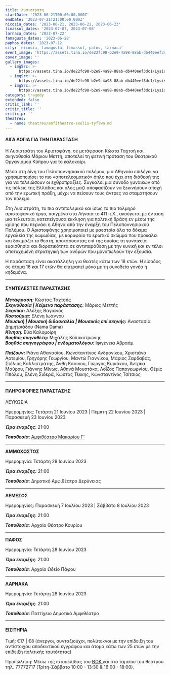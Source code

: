```yaml
---
title: λυσιστρατη
startDate: '2023-06-21T00:00:00.000Z'
endDate: '2023-07-21T21:00:00.000Z'
nicosia_dates: '2023-06-21, 2023-06-22, 2023-06-23'
limassol_dates: '2023-07-07, 2023-07-08'
larnaca_dates: '2023-07-22'
famagusta_dates: '2023-06-28'
paphos_dates: '2023-07-12'
city: 'nicosia, famagusta, limassol, pafos, larnaca'
event_image: 'https://assets.tina.io/de22fc98-b2e9-4a98-88ab-db440eef3dc1/Lysistrati_1.jpg'
cover_image: ''
gallery_images:
  - imgSrc: >-
      https://assets.tina.io/de22fc98-b2e9-4a98-88ab-db440eef3dc1/Lysistrati_2.jpg
  - imgSrc: >-
      https://assets.tina.io/de22fc98-b2e9-4a98-88ab-db440eef3dc1/Lysistrati_3.jpg
  - imgSrc: >-
      https://assets.tina.io/de22fc98-b2e9-4a98-88ab-db440eef3dc1/Lysistrati_4.jpg
category: tragedy
extended: false
critic_link: ''
critic_title: ''
critic_p: ''
theatres:
  - name: theatres/amfitheatro-sxolis-tyflwn.md
---
```


#### ΛΙΓΑ ΛΟΓΙΑ ΓΙΑ ΤΗΝ ΠΑΡΑΣΤΑΣΗ

Η Λυσιστράτη του Αριστοφάνη, σε μετάφραση Κώστα Ταχτσή και σκηνοθεσία Μάριου Μεττή, αποτελεί τη φετινή πρόταση του Θεατρικού Οργανισμού Κύπρου για το καλοκαίρι.

Μέσα στη δίνη του Πελοποννησιακού πολέμου, μια Αθηναία επιλέγει να χρησιμοποιήσει το πιο
«αποτελεσματικό» όπλο που έχει στη διάθεσή της για να τελειώσουν οι εχθροπραξίες. Συγκαλεί
μια σύνοδο γυναικών από τις πόλεις της Ελλάδας και όλες μαζί αποφασίζουν να ξεκινήσουν
αποχή από την ερωτική πράξη, μέχρι να πείσουν τους άντρες να σταματήσουν τον πόλεμο.

Στη Λυσιστράτη, το πιο αντιπολεμικό και ίσως το πιο τολμηρό αριστοφανικό έργο, παιγμένο στα Λήναια το 411 π.Χ., ακούγεται με ένταση μια τελευταία, κατεπείγουσα έκκληση για πολιτική δράση εν μέσω της κρίσης που περνάει η Αθήνα από την έναρξη του Πελοποννησιακού Πολέμου. Ο Αριστοφάνης χρησιμοποιεί με μαεστρία όλα τα δόκιμα εργαλεία της κωμωδίας, με κορυφαίο το ερωτικό σκώμμα που προκαλεί και δοκιμάζει το θεατή, προτάσσοντας επί της ουσίας τη γυναικεία ευαισθησία και διορατικότητα σε αντιπαράθεση με την κυνική και εν τέλει αποτυχημένη στρατηγική των ανδρών που μονοπωλούν την εξουσία.

Η παράσταση είναι ακατάλληλη για θεατές κάτω των 18 ετών. Η είσοδος σε άτομα 16 και 17 ετών θα επιτραπεί	μόνο με τη συνοδεία γονέα ή κηδεμόνα.

***

#### ΣΥΝΤΕΛΕΣΤΕΣ ΠΑΡΑΣΤΑΣΗΣ

***Mετάφραση:*** Κώστας Ταχτσής\
***Σκηνοθεσία | Κείμενο παράστασης:*** Μάριος Μεττής\
***Σκηνικά:*** Αλέξης Βαγιανός\
***Κοστούμια:*** Ελένη Ιωάννου\
***Μουσική | Μουσική διδασκαλία | Μουσικός επί σκηνής:*** Αναστασία Δημητριάδου (Nama Dama)\
***Κίνηση:*** Εύα Καλομοίρη\
***Βοηθός σκηνοθέτη:*** Μιχάλης Κολοκοτρώνης\
***Βοηθός σκηνογράφου | ενδυματολόγου:*** Ιφιγένεια Αβραάμ

***Παίζουν:*** Ριάνα Αθανασίου, Κωνσταντίνος Ανδρονίκου, Χριστιάνα Αρτεμίου, Γρηγόρης Γεωργίου, Μαντώ Γιαννίκου, Μάριος Ζαρδαβάς, Στέλιος Καλλιστράτης, Άνθη Κάσινου, Γιώργος Κυριάκου, Άντρεα Μαύρου, Γιάννης Μίνως, Αθηνά Μουστάκα, Λοΐζος Παπαγεωργίου, Θέμις Ππόλου, Ελένη Σιδερά, Κώστας Τέκκης, Κωνσταντίνος Τσίτσιος

***

#### ΠΛΗΡΟΦΟΡΙΕΣ ΠΑΡΑΣΤΑΣΗΣ

ΛΕΥΚΩΣΙΑ

Ημερομηνίες: Τετάρτη 21 Ιουνίου 2023 | Πέμπτη 22 Ιουνίου 2023 | Παρασκευή 23 Ιουνίου 2023

***Ώρα έναρξης***: 21:00

***Τοποθεσία***: [Αμφιθέατρο Μακαρίου Γ'](?#map)

***

**ΑΜΜΟΧΩΣΤΟΣ**

Ημερομηνία: Τετάρτη 28 Ιουνίου 2023

***Ώρα έναρξης:*** 21:00

***Τοποθεσία***: Δημοτικό Αμφιθέατρο Δερύνειας

***

**ΛΕΜΕΣΟΣ**

Ημερομηνίες: Παρασκευή 7 Ιουλίου 2023 | Σάββατο 8 Ιουλίου 2023

***Ώρα έναρξης***: 21:00

***Τοποθεσία***: Αρχαίο Θέατρο Κουρίου

***

**ΠΑΦΟΣ**

Ημερομηνία: Τετάρτη 28 Ιουνίου 2023

***Ώρα έναρξης***: 21:00

***Τοποθεσία***: Αρχαίο Ωδείο Πάφου

***

**ΛΑΡΝΑΚΑ**

Ημερομηνία: Τετάρτη 28 Ιουνίου 2023

***Ώρα έναρξης***: 21:00

***Τοποθεσία***: Παττίχειο Δημοτικό Αμφιθέατρο

***

#### ΕΙΣΙΤΗΡΙΑ

Τιμή: €17 | €8 (άνεργοι, συνταξιούχοι, πολύτεκνοι με την επίδειξη του αντίστοιχου
αποδεικτικού εγγράφου και άτομα κάτω των 25 ετών με την επίδειξη πολιτικής ταυτότητας)

Προπώληση: Μέσω της ιστοσελίδας του [ΘΟΚ ](https://tickets.thoc.org.cy/)και στο ταμείου του θεάτρου τηλ. 77772717 (Τρίτη-Σάββατο 10:00 - 13:30 & 16:00 - 18:00).
